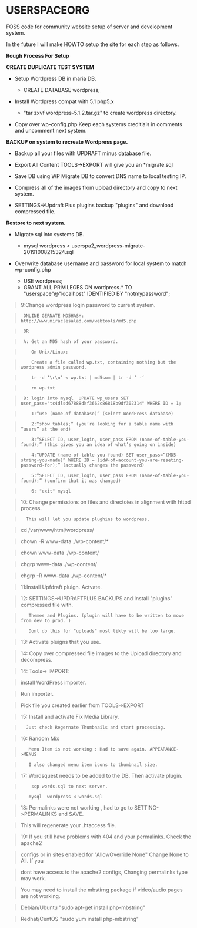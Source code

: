 # USERSPACEORG

FOSS code for community website setup of server and development system. 

In the future I will make HOWTO setup the site  for each step as follows. 

**Rough Process For Setup**

**CREATE DUPLICATE TEST SYSTEM**

* Setup Wordpress DB in maria DB. 
    * CREATE DATABASE wordpress;

* Install Wordpress compat with 5.1 php5.x
    * "tar zxvf wordpress-5.1.2.tar.gz" to create wordpress directory.

* Copy over wp-config.php Keep each systems creditials in comments and uncomment next system.

**BACKUP on system to recreate Wordpress page.**

  * Backup all your files with UPDRAFT minus database file.

  * Export All Content TOOLS->EXPORT  will give you an *migrate<TIMESTAMP>.sql

  * Save DB using WP Migrate DB to convert DNS name to local testing IP.

  * Compress all of the images from upload directory and copy to next system.

  * SETTINGS->Updraft Plus plugins backup "plugins" and download compressed file.

**Restore to next system.**

  * Migrate sql into systems DB.  
    * mysql  wordpress < userspa2_wordpress-migrate-20191008215324.sql 

  * Overwrite database username and password for local system to match wp-config.php   
    * USE wordpress;
    * GRANT ALL PRIVILEGES ON wordpress.* TO "userspace"@"localhost" IDENTIFIED BY "notmypassword";

> 9:Change wordpress login password to current system.  

>      ONLINE GERNATE MD5HASH: http://www.miraclesalad.com/webtools/md5.php

>      OR

>      A: Get an MD5 hash of your password.

>         On Unix/Linux:

>         Create a file called wp.txt, containing nothing but the wordpress admin password.

>         tr -d ‘\r\n’ < wp.txt | md5sum | tr -d ‘ -‘

>         rm wp.txt    

>      B: login into mysql  UPDATE wp_users SET user_pass="tc4dlsd67888dkf3662c86818b9df302314" WHERE ID = 1;

>         1:“use (name-of-database)” (select WordPress database)

>         2:“show tables;” (you’re looking for a table name with “users” at the end)

>         3:“SELECT ID, user_login, user_pass FROM (name-of-table-you-found);” (this gives you an idea of what’s going on inside)

>         4:“UPDATE (name-of-table-you-found) SET user_pass=”(MD5-string-you-made)” WHERE ID = (id#-of-account-you-are-reseting-password-for);” (actually changes the password)

>         5:“SELECT ID, user_login, user_pass FROM (name-of-table-you-found);” (confirm that it was changed)

>         6: "exit" mysql
      
> 10: Change permissions on files and directoies in alignment with httpd process.

>       This will let you update plughins to wordpress. 

> cd /var/www/html/wordpress/

> chown -R www-data ./wp-content/*

> chown  www-data ./wp-content/

> chgrp  www-data ./wp-content/

> chgrp -R  www-data ./wp-content/*    

> 11:Install Upfdraft pluign. Actvate.

> 12: SETTINGS->UPDRAFTPLUS BACKUPS and Install "plugins" compressed file with.

>        Themes and Plugins. (plugin will have to be written to move from dev to prod. ) 

>        Dont do this for "uploads" most likly will be too large. 

> 13: Activate pluigns that you use.        

> 14: Copy over compressed file images to the Upload directory and decompress.
       
> 14: Tools-> IMPORT:

>   install WordPress importer. 

>   Run importer.

>   Pick file you created earlier from TOOLS->EXPORT
   
> 15: Install and activate Fix Media Library.  

>       Just check Regernate Thumbnails and start processing.
       
> 16: Random Mix

>        Menu Item is not working : Had to save again. APPEARANCE->MENUS

>        I also changed menu item icons to thumbnail size. 
        
> 17: Wordsquest needs to be added to the DB. Then activate plugin.

>         scp words.sql to next server.  

>        mysql  wordpress < words.sql
   
> 18: Permalinks were not working , had to go to SETTING->PERMALINKS and SAVE.

>    This will regenerate your .htaccess file. 
  
> 19: If you still have problems with 404 and your permalinks. Check the apache2

> configs or in sites enabled for "AllowOverride None" Change None to All. If you

> dont have access to the apache2 configs, Changing permalinks type may work. 

> You may need to install the mbstirng package if video/audio pages are not working.

> Debian/Ubuntu "sudo apt-get install php-mbstring"

> Redhat/CentOS "sudo yum install php-mbstring"


